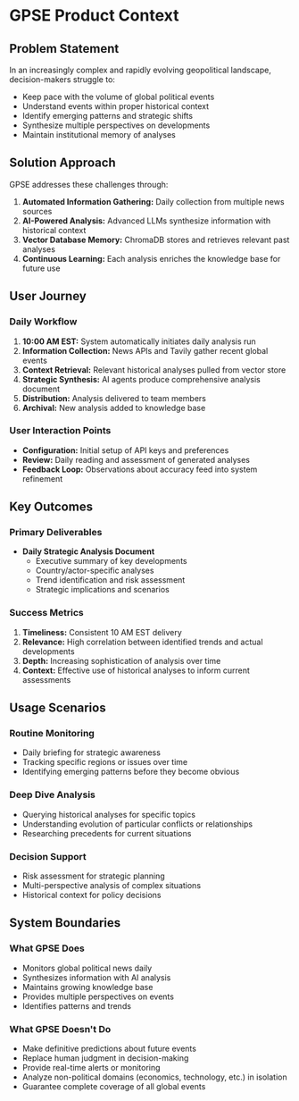 # GPSE Product Context

## Problem Statement
In an increasingly complex and rapidly evolving geopolitical landscape, decision-makers struggle to:
- Keep pace with the volume of global political events
- Understand events within proper historical context
- Identify emerging patterns and strategic shifts
- Synthesize multiple perspectives on developments
- Maintain institutional memory of analyses

## Solution Approach
GPSE addresses these challenges through:
1. **Automated Information Gathering:** Daily collection from multiple news sources
2. **AI-Powered Analysis:** Advanced LLMs synthesize information with historical context
3. **Vector Database Memory:** ChromaDB stores and retrieves relevant past analyses
4. **Continuous Learning:** Each analysis enriches the knowledge base for future use

## User Journey

### Daily Workflow
1. **10:00 AM EST:** System automatically initiates daily analysis run
2. **Information Collection:** News APIs and Tavily gather recent global events
3. **Context Retrieval:** Relevant historical analyses pulled from vector store
4. **Strategic Synthesis:** AI agents produce comprehensive analysis document
5. **Distribution:** Analysis delivered to team members
6. **Archival:** New analysis added to knowledge base

### User Interaction Points
- **Configuration:** Initial setup of API keys and preferences
- **Review:** Daily reading and assessment of generated analyses
- **Feedback Loop:** Observations about accuracy feed into system refinement

## Key Outcomes

### Primary Deliverables
- **Daily Strategic Analysis Document**
  - Executive summary of key developments
  - Country/actor-specific analyses
  - Trend identification and risk assessment
  - Strategic implications and scenarios

### Success Metrics
1. **Timeliness:** Consistent 10 AM EST delivery
2. **Relevance:** High correlation between identified trends and actual developments
3. **Depth:** Increasing sophistication of analysis over time
4. **Context:** Effective use of historical analyses to inform current assessments

## Usage Scenarios

### Routine Monitoring
- Daily briefing for strategic awareness
- Tracking specific regions or issues over time
- Identifying emerging patterns before they become obvious

### Deep Dive Analysis
- Querying historical analyses for specific topics
- Understanding evolution of particular conflicts or relationships
- Researching precedents for current situations

### Decision Support
- Risk assessment for strategic planning
- Multi-perspective analysis of complex situations
- Historical context for policy decisions

## System Boundaries

### What GPSE Does
- Monitors global political news daily
- Synthesizes information with AI analysis
- Maintains growing knowledge base
- Provides multiple perspectives on events
- Identifies patterns and trends

### What GPSE Doesn't Do
- Make definitive predictions about future events
- Replace human judgment in decision-making
- Provide real-time alerts or monitoring
- Analyze non-political domains (economics, technology, etc.) in isolation
- Guarantee complete coverage of all global events
